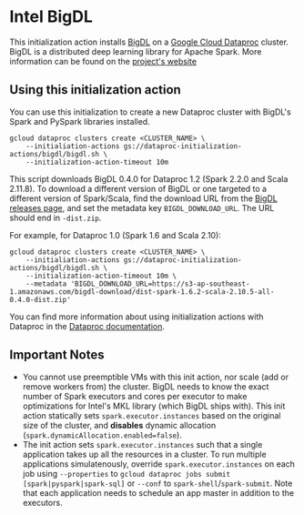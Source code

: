 # Intel BigDL

This initialization action installs [BigDL](https://github.com/intel-analytics/BigDL)
on a [Google Cloud Dataproc](https://cloud.google.com/dataproc) cluster.
BigDL is a distributed deep learning library for Apache Spark. More information can be found on the
[project's website](https://bigdl-project.github.io/)

## Using this initialization action
You can use this initialization to create a new Dataproc cluster with BigDL's Spark and PySpark libraries installed.

```
gcloud dataproc clusters create <CLUSTER_NAME> \
    --initialiation-actions gs://dataproc-initialization-actions/bigdl/bigdl.sh \
    --initialization-action-timeout 10m
```

This script downloads BigDL 0.4.0 for Dataproc 1.2 (Spark 2.2.0 and Scala 2.11.8). To download a different version of BigDL or one targeted to a different version of Spark/Scala, find the download URL from the [BigDL releases page](https://bigdl-project.github.io/master/#release-download), and set the metadata key `BIGDL_DOWNLOAD_URL`. The URL should end in `-dist.zip`.

For example, for Dataproc 1.0 (Spark 1.6 and Scala 2.10):

```
gcloud dataproc clusters create <CLUSTER_NAME> \
    --initialiation-actions gs://dataproc-initialization-actions/bigdl/bigdl.sh \
    --initialization-action-timeout 10m \
    --metadata 'BIGDL_DOWNLOAD_URL=https://s3-ap-southeast-1.amazonaws.com/bigdl-download/dist-spark-1.6.2-scala-2.10.5-all-0.4.0-dist.zip'
```

You can find more information about using initialization actions with Dataproc in the [Dataproc documentation](https://cloud.google.com/dataproc/init-actions).

## Important Notes

* You cannot use preemptible VMs with this init action, nor scale (add or remove workers from) the cluster. BigDL needs to know the exact number of Spark executors and cores per executor to make optimizations for Intel's MKL library (which BigDL ships with). This init action statically sets `spark.executor.instances` based on the original size of the cluster, and **disables** dynamic allocation (`spark.dynamicAllocation.enabled=false`).
* The init action sets `spark.executor.instances` such that a single application takes up all the resources in a cluster. To run multiple applications simulatenously, override `spark.executor.instances` on each job using `--properties` to `gcloud dataproc jobs submit [spark|pyspark|spark-sql]` or `--conf` to `spark-shell`/`spark-submit`. Note that each application needs to schedule an app master in addition to the executors.
